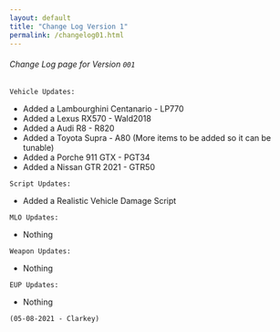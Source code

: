 ```yaml
---
layout: default
title: "Change Log Version 1"
permalink: /changelog01.html
---
```



###### Change Log page for Version `001`

``` Vehicle Updates: ```

- Added a Lambourghini Centanario - LP770
- Added a Lexus RX570 - Wald2018
- Added a Audi R8 - R820
- Added a Toyota Supra - A80 (More items to be added so it can be tunable)
- Added a Porche 911 GTX - PGT34
- Added a Nissan GTR 2021 - GTR50



``` Script Updates: ```

- Added a Realistic Vehicle Damage Script



``` MLO Updates: ```

- Nothing



``` Weapon Updates: ```

- Nothing



``` EUP Updates: ```

- Nothing









`(05-08-2021 - Clarkey)`

